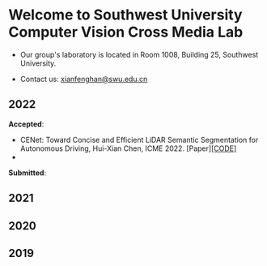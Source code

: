 # Welcome to Southwest University Computer Vision Cross Media Lab

- Our group's laboratory is located in Room 1008, Building 25, Southwest University.

- Contact us: xianfenghan@swu.edu.cn

## 2022

**Accepted**: 
- CENet: Toward Concise and Efficient LiDAR Semantic Segmentation for Autonomous Driving, Hui-Xian Chen, ICME 2022. [Paper][[CODE]](https://github.com/huixiancheng/CENet)
- 

**Submitted**:

## 2021


## 2020


## 2019
